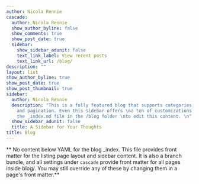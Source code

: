```yaml
---
author: Nicola Rennie
cascade:
  author: Nicola Rennie
  show_author_byline: false
  show_comments: true
  show_post_date: true
  sidebar: 
    show_sidebar_adunit: false
    text_link_label: View recent posts
    text_link_url: /blog/
description: ""
layout: list
show_author_byline: true
show_post_date: true
show_post_thumbnail: true
sidebar:
  author: Nicola Rennie
  description: "This is a fully featured blog that supports categories,\ntags, series,
    and pagination. Even this sidebar offers \na ton of customizations.\n\nCheck out
    the _index.md file in the /blog folder \nto edit this content. \n"
  show_sidebar_adunit: false
  title: A Sidebar for Your Thoughts
title: Blog
---
```


** No content below YAML for the blog _index. This file provides front matter for the listing page layout and sidebar content. It is also a branch bundle, and all settings under `cascade` provide front matter for all pages inside blog/. You may still override any of these by changing them in a page's front matter.**
